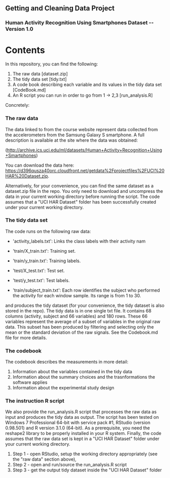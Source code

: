 ## Getting and Cleaning Data Project

### Human Activity Recognition Using Smartphones Dataset -- Version 1.0

Contents
=========

In this repository, you can find the following:

1. The raw data [dataset.zip]
2. The tidy data set [tidy.txt]
3. A code book describing each variable and its values in the tidy data set [CodeBook.md]
4. An R script you can run in order to go from 1 -> 2,3 [run_analysis.R]

Concretely:

### The raw data

The data linked to from the course website represent data collected from the accelerometers from the Samsung Galaxy S smartphone. A full description is available at the site where the data was obtained: 

(http://archive.ics.uci.edu/ml/datasets/Human+Activity+Recognition+Using+Smartphones)

You can download the data here: https://d396qusza40orc.cloudfront.net/getdata%2Fprojectfiles%2FUCI%20HAR%20Dataset.zip.

Alternatively, for your convenience, you can find the same dataset as a dataset.zip file in the repo. You only need to download and uncompress the data in your current working directory before running the script. The code assumes that a "UCI HAR Dataset" folder has been successfully created under your current working directory.

### The tidy data set

The code runs on the following raw data: 

- 'activity_labels.txt': Links the class labels with their activity nam

- 'train/X_train.txt': Training set.

- 'train/y_train.txt': Training labels.

- 'test/X_test.txt': Test set.

- 'test/y_test.txt': Test labels.

- 'train/subject_train.txt': Each row identifies the subject who performed the activity for each window sample. Its range is from 1 to 30. 

and produces the tidy dataset (for your convenience, the tidy dataset is also stored in the repo). The tidy data is in one single txt file. It contains 68 columns (activity, subject and 66 variables) and 180 rows. These 66 variables represent the average of a subset of variables in the original raw data. This subset has been produced by filtering and selecting only the mean or the standard deviation of the raw signals. See the Codebook.md file for more details.

### The codebook

The codebook describes the measurements in more detail:

1. Information about the variables contained in the tidy data 
2. Information about the summary choices and the trasnformations the software applies 
3. Information about the experimental study design

### The instruction R script

We also provide the run_analysis.R script that processes the raw data as input and produces the tidy data as output. 
The script has been tested on Windows 7 Professional 64-bit with service pack #1, RStudio (version 0.98.501) and R version 3.1.0 (64-bit). As a prerequisite, you need the reshape2 library to be properly installed in your R system.
Finally, the code assumes that the raw data set is kept in a "UCI HAR Dataset" folder under your current working directory.

1. Step 1 - open RStudio, setup the working directory appropriately (see the "raw data" section above), 
2. Step 2 - open and run/source the run_analysis.R script
3. Step 3 - get the output tidy dataset inside the "UCI HAR Dataset" folder



